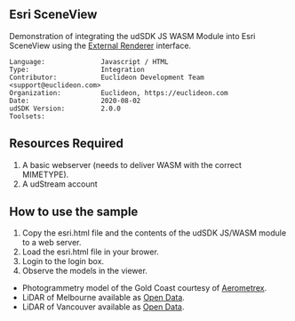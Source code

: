 ## Esri SceneView

<!-- TODO: Write a brief abstract explaining this sample -->
Demonstration of integrating the udSDK JS WASM Module into Esri SceneView using the [External Renderer](https://developers.arcgis.com/javascript/latest/api-reference/esri-views-3d-externalRenderers.html) interface.

<!-- TODO: Fill this section below with metadata about this sample-->
```
Language:              Javascript / HTML
Type:                  Integration
Contributor:           Euclideon Development Team <support@euclideon.com>
Organization:          Euclideon, https://euclideon.com
Date:                  2020-08-02
udSDK Version:         2.0.0
Toolsets:
```

## Resources Required
<!-- TODO: Fill this section below with the resources required to do this sample-->
1. A basic webserver (needs to deliver WASM with the correct MIMETYPE).
2. A udStream account

## How to use the sample
<!-- TODO: Explain how this sample can be used and what is required to get it running -->
1. Copy the esri.html file and the contents of the udSDK JS/WASM module to a web server.
2. Load the esri.html file in your brower.
3. Login to the login box.
4. Observe the models in the viewer.
  - Photogrammetry model of the Gold Coast courtesy of [Aerometrex](https://aerometrex.com.au/).
  - LiDAR of Melbourne available as [Open Data](https://data.melbourne.vic.gov.au/City-Council/City-of-Melbourne-3D-Point-Cloud-2018/).
  - LiDAR of Vancouver available as [Open Data](https://opendata.vancouver.ca/pages/home/).

<!-- End -->
